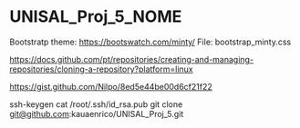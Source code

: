 # UNISAL_Proj_5_NOME
 
Bootstratp theme:
https://bootswatch.com/minty/
File: bootstrap_minty.css


https://docs.github.com/pt/repositories/creating-and-managing-repositories/cloning-a-repository?platform=linux

https://gist.github.com/Nilpo/8ed5e44be00d6cf21f22


ssh-keygen
cat /root/.ssh/id_rsa.pub
git clone git@github.com:kauaenrico/UNISAL_Proj_5.git
